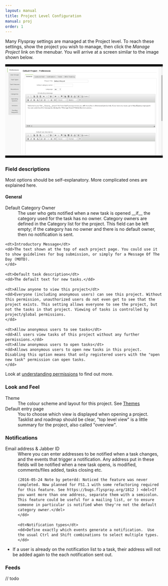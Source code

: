 ```yaml
---
layout: manual
title: Project Level Configuration
manual: proj
order: 1
---
```


Many Flyspray settings are managed at the Project level. To reach these settings, show the project you wish to manage, then click the *Manage Project* link on the menubar.  You will arrive at a screen similar to the image shown below.

<img src="/images/manual/projectoptions.jpg" class="img-responsive" alt="project options">

### Field descriptions 

Most options should be self-explanatory. More complicated ones are explained here.

#### General

<dl>
	<dt>Default Category Owner</dt>
	<dd>The user who gets notified when a new task is opened __if__ the category used for the task has no owner. Category owners are defined in the Category list for the project. This field can be left empty; if the category has no owner and there is no default owner, then no notification is sent.</dd>

	<dt>Introductory Message</dt>
	<dd>The text shown at the top of each project page. You could use it to show guidelines for bug submission, or simply for a Message Of The Day (MOTD).
	</dd>

	<dt>Default task description</dt>
	<dd>The default text for new tasks.</dd>

	<dt>Allow anyone to view this project</dt>
	<dd>Everyone (including anonymous users) can see this project. Without this permission, unauthorized users do not even get to see that the project exists. This setting allows everyone to see the project, but not the tasks in that project. Viewing of tasks is controlled by project/global permissions.
	</dd>

	<dt>Allow anonymous users to see tasks</dt>
	<dd>All users view tasks of this project without any further permissions.</dd>
	<dt>Allow anonymous users to open tasks</dt>
	<dd>Allows anonymous users to open new tasks in this project. Disabling this option means that only registered users with the "open new task" permission can open tasks.
	</dd>
</dl>

Look at [understanding permissions](/manual/understanding_permissions) to find out more.

### Look and Feel

<dl>
	<dt>Theme</dt>
	<dd>The colour scheme and layout for this project. See <a href="/manual/themes">Themes</a></dd>
	<dt>Default entry page</dt>
	<dd>You to choose which view is displayed when opening a project. Tasklist and roadmap should be clear, "top level view" is a little summary for the project, also called "overview".
	</dd>
</dl>

### Notifications 

<dl>
	<dt>Email address & Jabber ID</dt>  
	<dd>Where you can enter addresses to be notified when a task changes, and the events that trigger a notification.  Any address put in these fields will be notified when a new task opens, is modified, comments/files added, tasks closing etc.
	
	(2016-05-24 Note by peterdd: Noticed the feature was never completed. Now planned for FS1.1 with some refactoring required for this feature. See https://bugs.flyspray.org/1812 ) <del>If you want more than one address, separate them with a semicolon. This feature could be useful for a mailing list, or to ensure someone in particular is notified when they're not the default category owner.</del>
	</dd>

	<dt>Notification types</dt>
	<dd>Define exactly which events generate a notification.  Use the usual Ctrl and Shift combinations to select multiple types.
	</dd>
</dl>

 * If a user is already on the notification list to a task, their address will not be added again to the each notification sent out.

### Feeds

// todo
